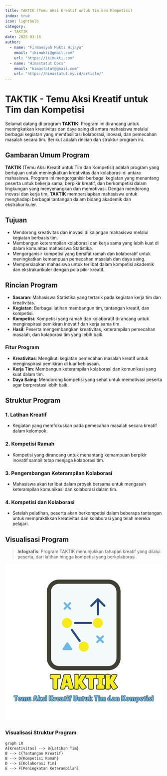 ```yaml
--- 
title: TAKTIK (Temu Aksi Kreatif untuk Tim dan Kompetisi)
index: true
icon: lightbulb
category:
  - TAKTIK
date: 2025-03-16
author:
  - name: "Firmansyah Mukti Wijaya"
    email: "ikimukti@gmail.com"
    url: "https://ikimukti.com"
  - name: "Himastatut Docs"
    email: "himastatut@gmail.com"
    url: "https://himastatut.my.id/article/"
--- 
```


# TAKTIK - Temu Aksi Kreatif untuk Tim dan Kompetisi

Selamat datang di program **TAKTIK**! Program ini dirancang untuk meningkatkan kreativitas dan daya saing di antara mahasiswa melalui berbagai kegiatan yang memfasilitasi kolaborasi, inovasi, dan pemecahan masalah secara tim. Berikut adalah rincian dan struktur program ini.

## Gambaran Umum Program

**TAKTIK** (Temu Aksi Kreatif untuk Tim dan Kompetisi) adalah program yang bertujuan untuk meningkatkan kreativitas dan kolaborasi di antara mahasiswa. Program ini mengorganisir berbagai kegiatan yang menantang peserta untuk bekerja sama, berpikir kreatif, dan berkompetisi dalam lingkungan yang menyenangkan dan memotivasi. Dengan mendorong inovasi dan kerja tim, **TAKTIK** mempersiapkan mahasiswa untuk menghadapi berbagai tantangan dalam bidang akademik dan ekstrakurikuler.

## Tujuan
- Mendorong kreativitas dan inovasi di kalangan mahasiswa melalui kegiatan berbasis tim.
- Membangun keterampilan kolaborasi dan kerja sama yang lebih kuat di dalam komunitas mahasiswa Statistika.
- Mengorganisir kompetisi yang bersifat ramah dan kolaboratif untuk meningkatkan kemampuan pemecahan masalah dan daya saing.
- Mempersiapkan mahasiswa untuk terlibat dalam kompetisi akademik dan ekstrakurikuler dengan pola pikir kreatif.

## Rincian Program
- **Sasaran**: Mahasiswa Statistika yang tertarik pada kegiatan kerja tim dan kreativitas.
- **Kegiatan**: Berbagai latihan membangun tim, tantangan kreatif, dan kompetisi.
- **Kompetisi**: Kompetisi yang ramah dan kolaboratif dirancang untuk menginspirasi pemikiran inovatif dan kerja sama tim.
- **Hasil**: Peserta mengembangkan kreativitas, keterampilan pemecahan masalah, dan kolaborasi tim yang lebih baik.

### Fitur Program
- **Kreativitas**: Mengikuti kegiatan pemecahan masalah kreatif untuk menginspirasi pemikiran di luar kebiasaan.
- **Kerja Tim**: Membangun keterampilan kolaborasi dan komunikasi yang kuat dalam tim.
- **Daya Saing**: Mendorong kompetisi yang sehat untuk memotivasi peserta agar berprestasi lebih baik.

## Struktur Program
### 1. **Latihan Kreatif**
- Kegiatan yang memfokuskan pada pemecahan masalah secara kreatif dalam kelompok.

### 2. **Kompetisi Ramah**
- Kompetisi yang dirancang untuk menantang kemampuan berpikir inovatif sambil tetap menjaga kolaborasi tim.

### 3. **Pengembangan Keterampilan Kolaborasi**
- Mahasiswa akan terlibat dalam proyek bersama untuk mengasah keterampilan komunikasi dan kolaborasi dalam tim.

### 4. **Kompetisi dan Kolaborasi**
- Setelah pelatihan, peserta akan berkompetisi dalam beberapa tantangan untuk mempraktikkan kreativitas dan kolaborasi yang telah mereka pelajari.

## Visualisasi Program

> **Infografis**: Program TAKTIK menunjukkan tahapan kreatif yang dilalui peserta, dari latihan hingga kompetisi yang berkolaborasi.

![Infografis TAKTIK](taktik.png)

### Visualisasi Struktur Program

```mermaid
graph LR
A[Kreativitas] --> B{Latihan Tim}
B --> C{Tantangan Kreatif}
B --> D{Kompetisi Ramah}
D --> E[Kolaborasi Tim]
E --> F[Peningkatan Keterampilan]
```


<GitContributors />
<GitChangelog />